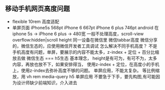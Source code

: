 ## 移动手机网页高度问题
 - flexible 10rem 高度适配
 - 单屏页面
 iPhone5s 568pt
 iPhone 6 667pt
 iPhone 6 plus 746pt
 android 在iphone 5s -> iPhone 6 plus -> 480宽
 一般不处理高度，scroll-view
 overflow:hidden|scroll
 height 同一设备在微信里
 微信tabbar高度
 微信分享的，微信生态的，应使用微信开发者工具调试
 怎么解决不同手机高度？
 不是手机高度有问题，单屏，要展示的内容不能太多，z-index + 定位 + 百分比缩放去做
 微信生态 === h5生态
 基本理念， height是有可为，有可不为，太多内容，再放也放不下，如果安排得当，
 使用z-index + 定位，在高度小的手机上，使用z-index去弥补高度不够的问题。
 单屏应用，不能太复杂。
 等比例缩放，用 vh  rem  media-query
 h5 单屏应用 不要急于下手，要先构图,有可能因为设计师缺少前端知识，介入进去